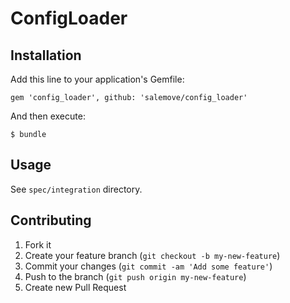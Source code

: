 # ConfigLoader

## Installation

Add this line to your application's Gemfile:

    gem 'config_loader', github: 'salemove/config_loader'

And then execute:

    $ bundle

## Usage

See `spec/integration` directory.

## Contributing

1. Fork it
2. Create your feature branch (`git checkout -b my-new-feature`)
3. Commit your changes (`git commit -am 'Add some feature'`)
4. Push to the branch (`git push origin my-new-feature`)
5. Create new Pull Request
